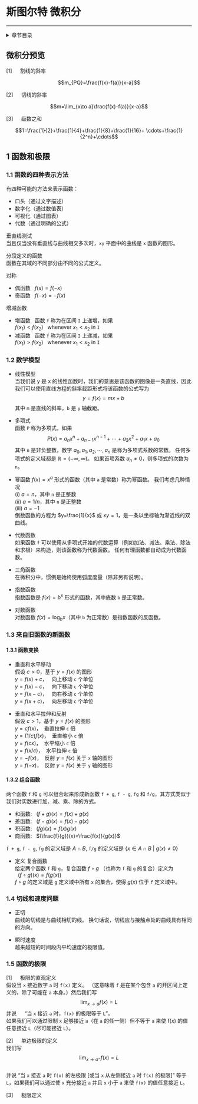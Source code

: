 # 斯图尔特 微积分

---  
<details>
<summary>章节目录</summary>

[[toc]]

</details>

## 微积分预览

[1] &emsp; 割线的斜率

$$m_{PQ}=\frac{f(x)-f(a)}{x-a}$$

[2] &emsp; 切线的斜率

$$m=\lim_{x\to a}\frac{f(x)-f(a)}{x-a}$$

[3] &emsp; 级数之和

$$1=\frac{1}{2}+\frac{1}{4}+\frac{1}{8}+\frac{1}{16}+ \cdots+\frac{1}{2^n}+\cdots$$


## 1 函数和极限

### 1.1 函数的四种表示方法

有四种可能的方法来表示函数：
- 口头（通过文字描述）
- 数字化（通过数值表）
- 可视化（通过图表）
- 代数（通过明确的公式）

垂直线测试  
当且仅当没有垂直线与曲线相交多次时，`xy` 平面中的曲线是 `x` 函数的图形。

分段定义的函数  
函数在其域的不同部分由不同的公式定义。

对称  
- 偶函数 &nbsp; $f(x)=f(-x)$
- 奇函数 &nbsp; $f(-x)=-f(x)$

增减函数  
- 増函数 &nbsp; 函数 `f` 称为在区间 `I` 上递增，如果  
  $f(x_1)<f(x_2)$ &nbsp; whenever $x_1<x_2$ in `I`
- 减函数 &nbsp; 函数 `f` 称为在区间 `I` 上递减，如果  
  $f(x_1)>f(x_2)$ &nbsp; whenever $x_1<x_2$ in `I`


### 1.2 数学模型

- 线性模型  
  当我们说 y 是 x 的线性函数时，我们的意思是该函数的图像是一条直线，因此我们可以使用直线方程的斜率截距形式将该函数的公式写为
  $$y=f(x)=mx+b$$
  其中 `m` 是直线的斜率，`b` 是 `y` 轴截距。


- 多项式  
  函数 `P` 称为多项式，如果  
  $$P(x)=a_nx^n+a_{n-1}x^{n-1}+\cdots+a_2x^2+a_{1}x+a_0$$
  其中 `n` 是非负整数，数字 $a_0, a_1, a_2, \cdots, a_n$ 是称为多项式系数的常数。 任何多项式的定义域都是 $\mathbb{R}=(-\infty, \infty)$。 如果首项系数 $a_n\ne 0$，则多项式的次数为 `n`。


- 幂函数
  $f(x)=x^a$ 形式的函数（其中 `a` 是常数）称为幂函数。 我们考虑几种情况  
  (i) $a=n$，其中 `n` 是正整数  
  (ii) $a=1/n$，其中 `n` 是正整数  
  (iii) $a=-1$  
  倒数函数的方程为 $y=\frac{1}{x}$ 或 $xy=1$，是一条以坐标轴为渐近线的双曲线。

- 代数函数  
  如果函数 `f` 可以使用从多项式开始的代数运算（例如加法、减法、乘法、除法和求根）来构造，则该函数称为代数函数。 任何有理函数都自动成为代数函数。

- 三角函数  
  在微积分中，惯例是始终使用弧度度量（除非另有说明）。

- 指数函数  
  指数函数是 $f(x)=b^x$ 形式的函数，其中底数 `b` 是正常数。

- 对数函数  
  对数函数 $f(x)=\log_{b}{x}$（其中 `b` 为正常数）是指数函数的反函数。


### 1.3 来自旧函数的新函数

#### 1.3.1 函数变换

- 垂直和水平移动  
  假设 $c>0$，基于 $y=f(x)$ 的图形  
  $y=f(x)+c$， &nbsp; 向上移动 `c` 个单位  
  $y=f(x)-c$， &nbsp; 向下移动 `c` 个单位  
  $y=f(x-c)$， &nbsp; 向右移动 `c` 个单位  
  $y=f(x+c)$， &nbsp; 向左移动 `c` 个单位


- 垂直和水平拉伸和反射  
  假设 $c>1$，基于 $y=f(x)$ 的图形  
  $y=cf(x)$，&nbsp; 垂直拉伸 `c` 倍  
  $y=(1/c)f(x)$，&nbsp; 垂直缩小 `c` 倍  
  $y=f(cx)$，&nbsp; 水平缩小 `c` 倍  
  $y=f(x/c)$，&nbsp; 水平拉伸 `c` 倍  
  $y= -f(x)$，&nbsp; 反射 $y=f(x)$ 关于 `x` 轴的图形  
  $y=f(-x)$，&nbsp; 反射 $y=f(x)$ 关于 `y` 轴的图形

#### 1.3.2 组合函数
两个函数 `f` 和 `g` 可以组合起来形成新函数 `f + g`, `f - g`, `fg` 和 `f/g`，其方式类似于我们对实数进行加、减、乘、除的方式。

- 和函数: &nbsp; $(f+g)(x)=f(x)+g(x)$
- 差函数: &nbsp; $(f-g)(x)=f(x)-g(x)$
- 积函数: &nbsp; $(fg)(x)=f(x)g(x)$
- 商函数: &nbsp; $(\frac{f}{g})(x)=\frac{f(x)}{g(x)}$

`f + g`, `f - g`, `fg` 的定义域是 $A\cap B$, `f/g` 的定义域是 $\{x\in A\cap B\ |\ g(x)\ne 0\}$

- 定义 复合函数  
  给定两个函数 `f` 和 `g`，复合函数 $f\circ g$ （也称为 `f` 和 `g` 的复合）定义为  
  &nbsp; $(f\circ g)(x)=f(g(x))$  
  $f\circ g$ 的定义域是 `g` 定义域中所有 `x` 的集合，使得 $g(x)$ 位于 `f` 定义域中。


### 1.4 切线和速度问题

- 正切  
  曲线的切线是与曲线相切的线。 换句话说，切线应与接触点处的曲线具有相同的方向。  

- 瞬时速度  
  越来越短的时间段内平均速度的极限值。


### 1.5 函数的极限

[1] &emsp; 极限的直观定义  
假设当 `x` 接近数字 `a` 时 `f(x)` 定义。 （这意味着 `f` 是在某个包含 `a` 的开区间上定义的，除了可能在 `a` 本身。）然后我们写
$$\lim_{x\to a}f(x) = L$$
并说 &emsp; “当 `x` 接近 `a` 时，`f(x)` 的极限等于 `L`”。  
如果我们可以通过限制 `x` 足够接近 `a`（在 `a` 的任一侧）但不等于 `a` 来使 f(x) 的值任意接近 `L`（尽可能接近 `L`）。

[2] &emsp; 单边极限的定义  
我们写  
$$\lim_{x\to a^-}f(x) = L$$  
并说 “当 `x` 接近 `a` 时 `f(x)` 的左极限 [或当 `x` 从左侧接近 `a` 时 `f(x)` 的极限]”  等于 `L`，如果我们可以通过使 `x` 充分接近 `a` 并且 `x` 小于 `a` 来使 `f(x)` 的值任意接近 `L`。

[3] &emsp; 极限定义  
